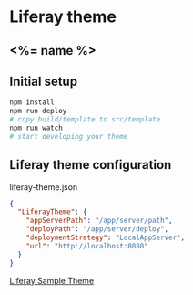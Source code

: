# Liferay theme
## <%= name %>

## Initial setup
```bash
npm install
npm run deploy
# copy build/template to src/template
npm run watch
# start developing your theme
```

## Liferay theme configuration
liferay-theme.json
```json
{
  "LiferayTheme": {
    "appServerPath": "/app/server/path",
    "deployPath": "/app/server/deploy",
    "deploymentStrategy": "LocalAppServer",
    "url": "http://localhost:8080"
  }
}
```
[Liferay Sample Theme](https://github.com/maratib/liferay-sample-theme)

